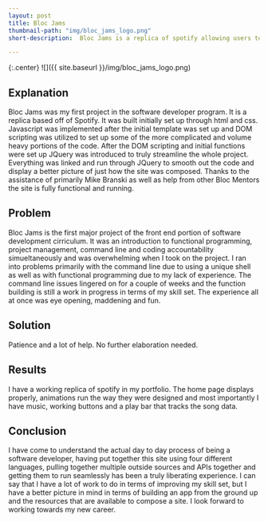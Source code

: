 ```yaml
---
layout: post
title: Bloc Jams
thumbnail-path: "img/bloc_jams_logo.png"
short-description:  Bloc Jams is a replica of spotify allowing users to play their own custom made song lists.

---
```


{:.center}
![]({{ site.baseurl }}/img/bloc_jams_logo.png)

## Explanation

Bloc Jams was my first project in the software developer program.  It is a replica based off of Spotify.  It was built initially set up through html and css.  Javascript was implemented after the initial template was set up and DOM scripting was utilized to set up some of the more complicated and volume heavy portions of the code.  After the DOM scripting and initial functions were set up JQuery was introduced to truly streamline the whole project.  Everything was linked and run through JQuery to smooth out the code and display a better picture of just how the site was composed.  Thanks to the assistance of primarily Mike Branski as well as help from other Bloc Mentors the site is fully functional and running.

## Problem

Bloc Jams is the first major project of the front end portion of software development cirriculum.  It was an introduction to functional programming, project management, command line and coding accountability simueltaneously and was overwhelming when I took on the project.  I ran into problems primarily with the command line due to using a unique shell as well as with functional programming due to my lack of experience.  The command line issues lingered on for a couple of weeks and the function building is still a work in progress in terms of my skill set.  The experience all at once was eye opening, maddening and fun.

##  Solution

Patience and a lot of help.  No further elaboration needed.

##  Results

I have a working replica of spotify in my portfolio.  The home page displays properly, animations run the way they were designed and most importantly I have music, working buttons and a play bar that tracks the song data.

##  Conclusion

I have come to understand the actual day to day process of being a software developer, having put together this site using four different languages, pulling together multiple outside sources and APIs together and getting them to run seamlessly has been a truly liberating experience.  I can say that I have a lot of work to do in terms of improving my skill set, but I have a better picture in mind in terms of building an app from the ground up and the resources that are available to compose a site.  I look forward to working towards my new career.
